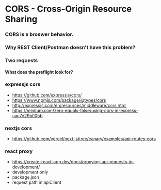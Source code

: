 # CORS - Cross-Origin Resource Sharing

### CORS is a broswer behavior.

### Why REST Client/Postman doesn't have this problem?

### Two requests

#### What does the preflight look for?

### expressjs cors 

- https://github.com/expressjs/cors/
- https://www.npmjs.com/package/@types/cors
- http://expressjs.com/en/resources/middleware/cors.html
- https://medium.com/zero-equals-false/using-cors-in-express-cac7e29b005b

### nextjs cors

- https://github.com/vercel/next.js/tree/canary/examples/api-routes-cors

### react proxy

- https://create-react-app.dev/docs/proxying-api-requests-in-development/
- development only
- package.json
- request path in apiClient
